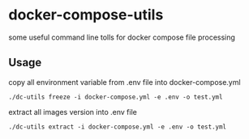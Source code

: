 # docker-compose-utils
some useful command line tolls for docker compose file processing


## Usage

copy all environment variable from .env file into docker-compose.yml  

```
./dc-utils freeze -i docker-compose.yml -e .env -o test.yml
```

extract all images version into .env file

```
./dc-utils extract -i docker-compose.yml -e .env -o test.yml
```